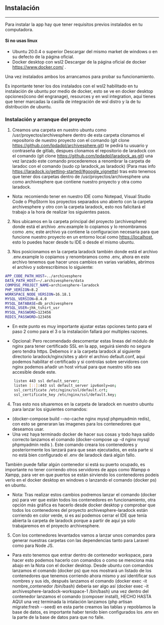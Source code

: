 ## Instalación

---

Para instalar la app hay que tener requisitos previos instalados en tu computadora.

#### Si no usas linux

-   Ubuntu 20.0.4 o superior
    Descargar del mismo market de windows o en su defecto de la página oficial.
-   Docker desktop con wsl2
    Descargar de la página oficial de docker <https://www.docker.com/> .

Una vez instalados ambos los arrancamos para probar su funcionamiento.

Es inpontante tener los dos instalados con el wsl2 habilitado en tu instalación de ubuntu por medio de docker, esto se ve en docker desktop opciones(icono del engranage),
resources y en wsl integration, aquí tienes que tener marcadas la casilla de integración de wsl distro y la de tu distribución de ubuntu.

### Instalación y arranque del proyecto

1. Creamos una carpeta en nuestro ubuntu como /usr/proyectos/archivesphere dentro de esta carpeta clonamos el repositorio de nuestro proyecto
   con el comando (git clone <https://github.com/lpdadpl/archivesphere.git>) te pedirá tu usuario y contraseña de gitlab, despues clonamos el repositorio de laradock con el comando
   (git clone <https://github.com/lpdadpl/laradock_as.git>) una vez lanzado este comando procederemos a renombrar la carpeta de laradoc con el comando (sudo cp laradock_as laradock) (Para mas info <https://laradock.io/getting-started/#google_vignette>) tras esto
   tenemos que tener dos carpetas dentro de /usr/proyectos/archivesphere una como archivesphere que contiene nuestro proyecto y otra como laradock.

-   Nota: recomiendo tener en nuestro IDE como Notepad, Visual Studio Code o PhpStorm los proyectos separados uno abierto con la carpeta archivesphere y otro
    con la carpeta laradock, esto nos falicitará el trabajo a la hora de realizar los siguientes pasos.

2. Nos ubicamos en la carpeta principal del proyecto (archivesphere) donde está el archivo .env.example lo copiamos y lo renombramos como .env, este archivo ya
   contiene la configuracion necesaria para que funcione nuestro proyecto en un entorno local como <https://localhost>, esto lo puedes hacer desde tu IDE o desde el mismo ubuntu.

3. Nos posicionamos en la carpeta laradock también donde está el archivo .env.example lo copiamos y renombramos como .env, ahora en este archivo tenemos que hacer unos
   cambios en varias variables, abrimos el archivo y sobrescribimos lo siguiente:

```bash
APP_CODE_PATH_HOST=../archivesphere
DATA_PATH_HOST=~/.archivesphere/data
COMPOSE_PROJECT_NAME=archivesphere-laradock
PHP_VERSION=8.2
WORKSPACE_NODE_VERSION=16.18.1
MYSQL_VERSION=8.4.0
MYSQL_DATABASE=db_archivesphere
MYSQL_USER=jhk_tshirt_usr
MYSQL_PASSWORD=123456
REDIS_PASSWORD=123456
```

-   En este punto es muy importante ajustar estas opciones tanto para el paso 2 como para el 3 o la instalación fallará por multiples razones.

-   Opcional: Pero recomendado descomentar estas lineas del módulo de nginx para tener certificado SSL en la app, seguirá siendo no segura pero tendra https.
    Debemos ir a la carpeta laradock al siguiente directorio laradock/nginx/sites y abrir el archivo default.conf, aqui podemos habilitar el certificado
    y si controlas sobre servidores con nginx podemos añadir un host virtual para que nuestro sitio sea accesible desde este.

```bash
    listen 443 ssl default_server;
    listen [::]:443 ssl default_server ipv6only=on;
    ssl_certificate /etc/nginx/ssl/default.crt;
    ssl_certificate_key /etc/nginx/ssl/default.key;
```

4. Tras esto nos situaremos en la carpeta de laradock en nuestro ubuntu para lanzar los siguientes comandos:

-   (docker-compose build --no-cache nginx mysql phpmyadmin redis), con esto se generaran las imagenes para los contenedores que deseamos usar.
-   Una vez haya terminado docker de hacer sus cosas y todo haya salido correcto lanzamos el comando (docker-compose up -d nginx mysql phpmyadmin redis ).
    Este comando creara los contenedores y posteriormente los lanzará para que sean ejecutados, en esta parte si no está bien configurado el .env de
    laradock dará algún fallo.

También puede fallar algún contenedor si está su puerto ocupado, es importante no tener corriendo otros servidores de apps como Wampp o Xampp, para ver en que
puertos se están sirviendo los contenedores podeis verlo en el docker desktop en windows o lanzando el comando (docker ps) en ubuntu.

-   Nota: Tras realizar estos cambios podremos lanzar el comando (docker ps) para ver que están todos los contenedores en funcionamiento, otra opción más gráfica
    es hacerlo desde docker desktop y comprobar que todos los contenedores del proyecto archivesphere-laradock están corriendo en color verde, si es así podemos cerrar el IDE
    que tenía abierta la carpeta de laradock porque a partir de aquí ya solo trabajaremos en el proyecto archivesphere.

5. Con los contenedores levantados vamos a lanzar unos comandos para generar nuestras carpetas con las dependencias tanto para Laravel como para Node JS.

-   Para esto tenemos que entrar dentro de contenedor workspace, para hacer esto podemos hacerlo con comandos o como se menciona más abajo en la Nota con el docker desktop.
    Desde ubuntu con comandos lanzamos el comando (docker ps) que nos mostrará un listado de los contenedores que tenemos corriendo ahora mismo y así identificar
    sus nombres y sus ids, después lanzamos el comando (docker exec -it nombre_contenedor /bin/bash) debería ser algo así (docker exec -it archivesphere-laradock-workspace-1 /bin/bash)
    una vez dentro del contenedor lanzamos el comando (composer install), HECHO HASTA AQUI una vez terminada la intalación lanzamos (php artisan migrate:fresh --seed)
    en esta parte creamos las tablas y repoblamos la base de datos, es importante haber tenido bien configurados los .env en la parte de la base de datos para que no falle.
